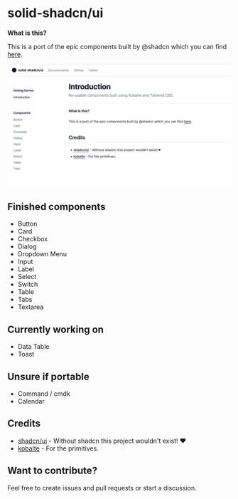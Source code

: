 # solid-shadcn/ui

**What is this?**

This is a port of the epic components built by @shadcn which you can find [here](https://ui.shadcn.com).

![screenshot](screenshot.jpg)

## Finished components

- Button
- Card
- Checkbox
- Dialog
- Dropdown Menu
- Input
- Label
- Select
- Switch
- Table
- Tabs
- Textarea

## Currently working on

- Data Table
- Toast

## Unsure if portable

- Command / cmdk
- Calendar

## Credits

- [shadcn/ui](https://github.com/shadcn/ui) - Without shadcn this project wouldn't exist! ♥
- [kobalte](https://github.com/kobaltedev/kobalte) - For the primitives.

## Want to contribute?

Feel free to create issues and pull requests or start a discussion.
